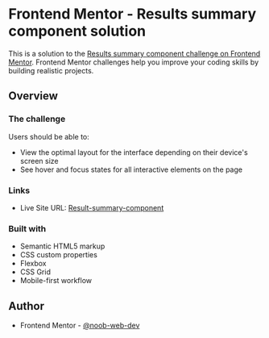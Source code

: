 # Frontend Mentor - Results summary component solution

This is a solution to the [Results summary component challenge on Frontend Mentor](https://www.frontendmentor.io/challenges/results-summary-component-CE_K6s0maV). Frontend Mentor challenges help you improve your coding skills by building realistic projects.

## Overview

### The challenge

Users should be able to:

- View the optimal layout for the interface depending on their device's screen size
- See hover and focus states for all interactive elements on the page

### Links

- Live Site URL: [Result-summary-component](https://noob-web-dev.github.io/result-summary-component/)


### Built with

- Semantic HTML5 markup
- CSS custom properties
- Flexbox
- CSS Grid
- Mobile-first workflow

## Author

- Frontend Mentor - [@noob-web-dev](https://www.frontendmentor.io/profile/noob-web-dev)
